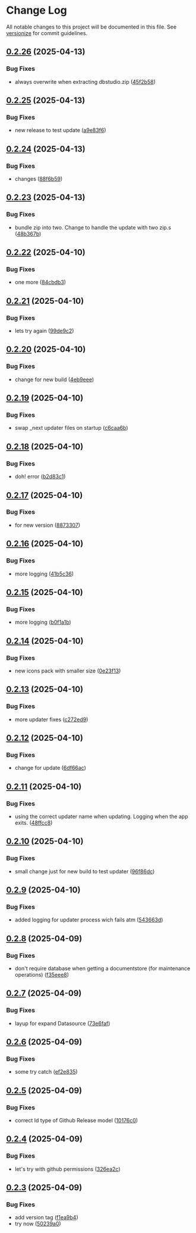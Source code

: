 # Change Log

All notable changes to this project will be documented in this file. See [versionize](https://github.com/versionize/versionize) for commit guidelines.

<a name="0.2.26"></a>
## [0.2.26](https://www.github.com/moonstance/Db-studio/releases/tag/v0.2.26) (2025-04-13)

### Bug Fixes

* always overwrite when extracting dbstudio.zip ([45f2b58](https://www.github.com/moonstance/Db-studio/commit/45f2b5816ee092d61866674ed38459e87f53302b))

<a name="0.2.25"></a>
## [0.2.25](https://www.github.com/moonstance/Db-studio/releases/tag/v0.2.25) (2025-04-13)

### Bug Fixes

* new release to test update ([a9e83f6](https://www.github.com/moonstance/Db-studio/commit/a9e83f63bbd5f5c15488ff509e4ab120811d20ce))

<a name="0.2.24"></a>
## [0.2.24](https://www.github.com/moonstance/Db-studio/releases/tag/v0.2.24) (2025-04-13)

### Bug Fixes

* changes ([88f6b59](https://www.github.com/moonstance/Db-studio/commit/88f6b5986047719df8a9d05a7bea2d5921a64125))

<a name="0.2.23"></a>
## [0.2.23](https://www.github.com/moonstance/Db-studio/releases/tag/v0.2.23) (2025-04-13)

### Bug Fixes

* bundle zip into two. Change to handle the update with two zip.s ([48b367b](https://www.github.com/moonstance/Db-studio/commit/48b367bdfddaf470f4399b3b04ad9513c59abfea))

<a name="0.2.22"></a>
## [0.2.22](https://www.github.com/moonstance/Db-studio/releases/tag/v0.2.22) (2025-04-10)

### Bug Fixes

* one more ([84cbdb3](https://www.github.com/moonstance/Db-studio/commit/84cbdb3b936da5c21e7b961278e568d2194291d6))

<a name="0.2.21"></a>
## [0.2.21](https://www.github.com/moonstance/Db-studio/releases/tag/v0.2.21) (2025-04-10)

### Bug Fixes

* lets try again ([99de9c2](https://www.github.com/moonstance/Db-studio/commit/99de9c2f93215489d3fee163fd29a200951f5268))

<a name="0.2.20"></a>
## [0.2.20](https://www.github.com/moonstance/Db-studio/releases/tag/v0.2.20) (2025-04-10)

### Bug Fixes

* change for new build ([4eb9eee](https://www.github.com/moonstance/Db-studio/commit/4eb9eee7ed526604403001ee1f7ce1004e6f3007))

<a name="0.2.19"></a>
## [0.2.19](https://www.github.com/moonstance/Db-studio/releases/tag/v0.2.19) (2025-04-10)

### Bug Fixes

* swap _next updater files on startup ([c6caa6b](https://www.github.com/moonstance/Db-studio/commit/c6caa6bd2156de50f5be71b01612e52fffb13efd))

<a name="0.2.18"></a>
## [0.2.18](https://www.github.com/moonstance/Db-studio/releases/tag/v0.2.18) (2025-04-10)

### Bug Fixes

* doh! error ([b2d83c1](https://www.github.com/moonstance/Db-studio/commit/b2d83c128c50e29077cfd0d11818f161d8bc21c8))

<a name="0.2.17"></a>
## [0.2.17](https://www.github.com/moonstance/Db-studio/releases/tag/v0.2.17) (2025-04-10)

### Bug Fixes

* for new version ([8873307](https://www.github.com/moonstance/Db-studio/commit/88733074204f730c28752e0763e8d132e87bc577))

<a name="0.2.16"></a>
## [0.2.16](https://www.github.com/moonstance/Db-studio/releases/tag/v0.2.16) (2025-04-10)

### Bug Fixes

* more logging ([41b5c36](https://www.github.com/moonstance/Db-studio/commit/41b5c36f8596be9af8bae851aa8bc48e31e31c17))

<a name="0.2.15"></a>
## [0.2.15](https://www.github.com/moonstance/Db-studio/releases/tag/v0.2.15) (2025-04-10)

### Bug Fixes

* more logging ([b0f1a1b](https://www.github.com/moonstance/Db-studio/commit/b0f1a1b8b66b9a127afc99605080a237e212741b))

<a name="0.2.14"></a>
## [0.2.14](https://www.github.com/moonstance/Db-studio/releases/tag/v0.2.14) (2025-04-10)

### Bug Fixes

* new icons pack with smaller size ([0e23f13](https://www.github.com/moonstance/Db-studio/commit/0e23f13e70b1cf0ba12a3b6487093ba771861569))

<a name="0.2.13"></a>
## [0.2.13](https://www.github.com/moonstance/Db-studio/releases/tag/v0.2.13) (2025-04-10)

### Bug Fixes

* more updater fixes ([c272ed9](https://www.github.com/moonstance/Db-studio/commit/c272ed91068c5045506c767e7a98e0d52eac48cd))

<a name="0.2.12"></a>
## [0.2.12](https://www.github.com/moonstance/Db-studio/releases/tag/v0.2.12) (2025-04-10)

### Bug Fixes

* change for update ([6df66ac](https://www.github.com/moonstance/Db-studio/commit/6df66acdfaca5595f13249e21d75f5c06570a265))

<a name="0.2.11"></a>
## [0.2.11](https://www.github.com/moonstance/Db-studio/releases/tag/v0.2.11) (2025-04-10)

### Bug Fixes

* using the correct updater name when updating. Logging when the app exits. ([48ffcc8](https://www.github.com/moonstance/Db-studio/commit/48ffcc8dd5433e35a2a9c9d89b9992803ef2e24f))

<a name="0.2.10"></a>
## [0.2.10](https://www.github.com/moonstance/Db-studio/releases/tag/v0.2.10) (2025-04-10)

### Bug Fixes

* small change just for new build to test updater ([96f86dc](https://www.github.com/moonstance/Db-studio/commit/96f86dc7bf061e8755606a73f9446ec87bb0820e))

<a name="0.2.9"></a>
## [0.2.9](https://www.github.com/moonstance/Db-studio/releases/tag/v0.2.9) (2025-04-10)

### Bug Fixes

* added logging for updater process wich fails atm ([543663d](https://www.github.com/moonstance/Db-studio/commit/543663d81e9052f56a45dab5e12c9cfecd76eba4))

<a name="0.2.8"></a>
## [0.2.8](https://www.github.com/moonstance/Db-studio/releases/tag/v0.2.8) (2025-04-09)

### Bug Fixes

* don't require database when getting a documentstore (for maintenance operations) ([f35eee8](https://www.github.com/moonstance/Db-studio/commit/f35eee858ab4ca431d9b7985a924f2fef55676eb))

<a name="0.2.7"></a>
## [0.2.7](https://www.github.com/moonstance/Db-studio/releases/tag/v0.2.7) (2025-04-09)

### Bug Fixes

* layup for expand Datasource ([73e6faf](https://www.github.com/moonstance/Db-studio/commit/73e6fafc6a631af81578839d56475d19b26d1579))

<a name="0.2.6"></a>
## [0.2.6](https://www.github.com/moonstance/Db-studio/releases/tag/v0.2.6) (2025-04-09)

### Bug Fixes

* some try catch ([ef2e835](https://www.github.com/moonstance/Db-studio/commit/ef2e835b5d4cf522024eb92c3de956f1398ac2d0))

<a name="0.2.5"></a>
## [0.2.5](https://www.github.com/moonstance/Db-studio/releases/tag/v0.2.5) (2025-04-09)

### Bug Fixes

* correct Id type of Github Release model ([10176c0](https://www.github.com/moonstance/Db-studio/commit/10176c0aea7943f43f8ef552524276f92042cce2))

<a name="0.2.4"></a>
## [0.2.4](https://www.github.com/moonstance/Db-studio/releases/tag/v0.2.4) (2025-04-09)

### Bug Fixes

* let's try with github permissions ([326ea2c](https://www.github.com/moonstance/Db-studio/commit/326ea2c74d1f524917e7765672e5703282ef0fef))

<a name="0.2.3"></a>
## [0.2.3](https://www.github.com/moonstance/Db-studio/releases/tag/v0.2.3) (2025-04-09)

### Bug Fixes

* add version tag ([f1ea9b4](https://www.github.com/moonstance/Db-studio/commit/f1ea9b412d467fed1b73658c00ac22a711e70af7))
* try now ([50239a0](https://www.github.com/moonstance/Db-studio/commit/50239a074a5ed848291405431f11a141f96c5768))

